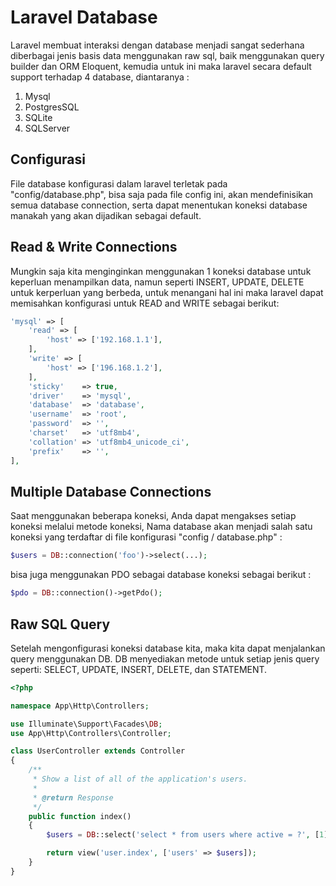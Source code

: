 # Laravel Database

Laravel membuat interaksi dengan database menjadi sangat sederhana diberbagai jenis basis data menggunakan raw sql, baik menggunakan query builder dan ORM Eloquent, kemudia untuk ini maka laravel secara default support terhadap 4 database, diantaranya :

1. Mysql
2. PostgresSQL
3. SQLite
4. SQLServer

## Configurasi

File database konfigurasi dalam laravel terletak pada "config/database.php", bisa saja pada file config ini, akan mendefinisikan semua database connection, serta dapat menentukan koneksi database manakah yang akan dijadikan sebagai default.

## Read & Write Connections

Mungkin saja kita menginginkan menggunakan 1 koneksi database untuk keperluan menampilkan data, namun seperti INSERT, UPDATE, DELETE untuk kerperluan yang berbeda, untuk menangani hal ini maka laravel dapat memisahkan konfigurasi untuk READ and WRITE sebagai berikut:

```php
'mysql' => [
    'read' => [
        'host' => ['192.168.1.1'],
    ],
    'write' => [
        'host' => ['196.168.1.2'],
    ],
    'sticky'    => true,
    'driver'    => 'mysql',
    'database'  => 'database',
    'username'  => 'root',
    'password'  => '',
    'charset'   => 'utf8mb4',
    'collation' => 'utf8mb4_unicode_ci',
    'prefix'    => '',
],
```

## Multiple Database Connections

Saat menggunakan beberapa koneksi, Anda dapat mengakses setiap koneksi melalui metode koneksi, Nama database akan menjadi salah satu koneksi yang terdaftar di file konfigurasi "config / database.php" :

```php
$users = DB::connection('foo')->select(...);
```

bisa juga menggunakan PDO sebagai database koneksi sebagai berikut :

```php
$pdo = DB::connection()->getPdo();
```

## Raw SQL Query

Setelah mengonfigurasi koneksi database kita, maka kita dapat menjalankan query menggunakan DB. DB menyediakan metode untuk setiap jenis query seperti: SELECT, UPDATE, INSERT, DELETE, dan STATEMENT.

```php
<?php

namespace App\Http\Controllers;

use Illuminate\Support\Facades\DB;
use App\Http\Controllers\Controller;

class UserController extends Controller
{
    /**
     * Show a list of all of the application's users.
     *
     * @return Response
     */
    public function index()
    {
        $users = DB::select('select * from users where active = ?', [1]);

        return view('user.index', ['users' => $users]);
    }
}
```



